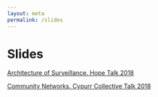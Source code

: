 ```yaml
---
layout: meta
permalink: /slides
---
```

# Slides

[Architecture of Surveillance. Hope Talk 2018](/slides/surveillance/index.html)

[Community Networks. Cypurr Collective Talk 2018](/slides/mesh/index.html)


